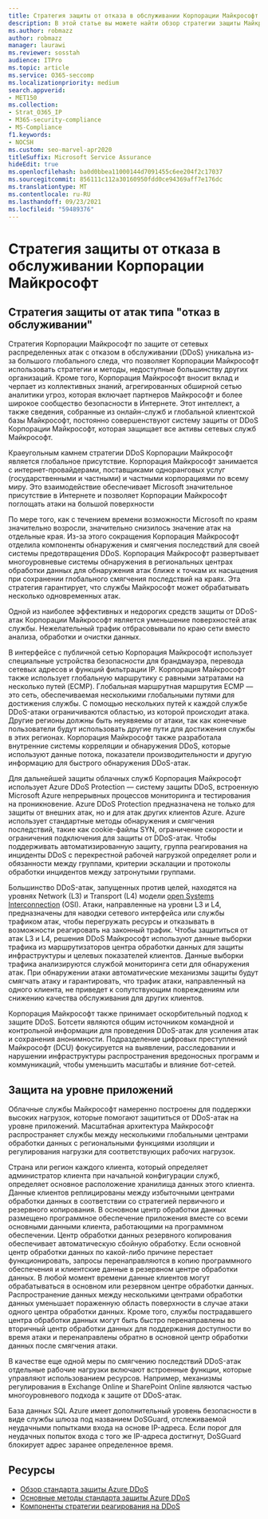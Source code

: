 ```yaml
---
title: Стратегия защиты от отказа в обслуживании Корпорации Майкрософт
description: В этой статье вы можете найти обзор стратегии защиты Майкрософт для атак с отказом в обслуживании (DoS).
ms.author: robmazz
author: robmazz
manager: laurawi
ms.reviewer: sosstah
audience: ITPro
ms.topic: article
ms.service: O365-seccomp
ms.localizationpriority: medium
search.appverid:
- MET150
ms.collection:
- Strat_O365_IP
- M365-security-compliance
- MS-Compliance
f1.keywords:
- NOCSH
ms.custom: seo-marvel-apr2020
titleSuffix: Microsoft Service Assurance
hideEdit: true
ms.openlocfilehash: ba0d0bbea11000144d7091455c6ee204f2c17037
ms.sourcegitcommit: 856111c112a30160950fdd0ce94369aff7e176dc
ms.translationtype: MT
ms.contentlocale: ru-RU
ms.lasthandoff: 09/23/2021
ms.locfileid: "59489376"
---
```

# <a name="microsoft-denial-of-service-defense-strategy"></a>Стратегия защиты от отказа в обслуживании Корпорации Майкрософт

## <a name="denial-of-service-defense-strategy"></a>Стратегия защиты от атак типа "отказ в обслуживании"

Стратегия Корпорации Майкрософт по защите от сетевых распределенных атак с отказом в обслуживании (DDoS) уникальна из-за большого глобального следа, что позволяет Корпорации Майкрософт использовать стратегии и методы, недоступные большинству других организаций. Кроме того, Корпорация Майкрософт вносит вклад и черпает из коллективных знаний, агрегированных обширной сетью аналитики угроз, которая включает партнеров Майкрософт и более широкое сообщество безопасности в Интернете. Этот интеллект, а также сведения, собранные из онлайн-служб и глобальной клиентской базы Майкрософт, постоянно совершенствуют систему защиты от DDoS Корпорации Майкрософт, которая защищает все активы сетевых служб Майкрософт.

Краеугольным камнем стратегии DDoS Корпорации Майкрософт является глобальное присутствие. Корпорация Майкрософт занимается с интернет-провайдерами, поставщиками одноранговых услуг (государственными и частными) и частными корпорациями по всему миру. Это взаимодействие обеспечивает Microsoft значительное присутствие в Интернете и позволяет Корпорации Майкрософт поглощать атаки на большой поверхности

По мере того, как с течением времени возможности Microsoft по краям значительно возросли, значительно снизилось значение атак на отдельные края. Из-за этого сокращения Корпорация Майкрософт отделила компоненты обнаружения и смягчения последствий для своей системы предотвращения DDoS. Корпорация Майкрософт развертывает многоуровневые системы обнаружения в региональных центрах обработки данных для обнаружения атак ближе к точкам их насыщения при сохранении глобального смягчения последствий на краях. Эта стратегия гарантирует, что службы Майкрософт может обрабатывать несколько одновременных атак.

Одной из наиболее эффективных и недорогих средств защиты от DDoS-атак Корпорации Майкрософт является уменьшение поверхностей атак службы. Нежелательный трафик отбрасовывали по краю сети вместо анализа, обработки и очистки данных.

В интерфейсе с публичной сетью Корпорация Майкрософт использует специальные устройства безопасности для брандмауэра, перевода сетевых адресов и функций фильтрации IP. Корпорация Майкрософт также использует глобальную маршрутику с равными затратами на несколько путей (ECMP). Глобальная маршрутная маршрутия ECMP — это сеть, обеспечиваемая несколькими глобальными путями для достижения службы. С помощью нескольких путей к каждой службе DDoS-атаки ограничиваются областью, из которой происходит атака. Другие регионы должны быть неуявяемы от атаки, так как конечные пользователи будут использовать другие пути для достижения службы в этих регионах. Корпорация Майкрософт также разработала внутренние системы корреляции и обнаружения DDoS, которые используют данные потока, показатели производительности и другую информацию для быстрого обнаружения DDoS-атак.

Для дальнейшей защиты облачных служб Корпорация Майкрософт использует Azure DDoS Protection — систему защиты DDoS, встроенную Microsoft Azure непрерывных процессов мониторинга и тестирования на проникновение. Azure DDoS Protection предназначена не только для защиты от внешних атак, но и для атак других клиентов Azure. Azure использует стандартные методы обнаружения и смягчения последствий, такие как cookie-файлы SYN, ограничение скорости и ограничения подключения для защиты от DDoS-атак. Чтобы поддерживать автоматизированную защиту, группа реагирования на инциденты DDoS с перекрестной рабочей нагрузкой определяет роли и обязанности между группами, критерии эскалации и протоколы обработки инцидентов между затронутыми группами.

Большинство DDoS-атак, запущенных против целей, находятся на уровнях Network (L3) и Transport (L4) модели [open Systems Interconnection](/windows-hardware/drivers/network/windows-network-architecture-and-the-osi-model) (OSI). Атаки, направленные на уровни L3 и L4, предназначены для наводки сетевого интерфейса или службы трафиком атак, чтобы перегружать ресурсы и отказывать в возможности реагировать на законный трафик. Чтобы защититься от атак L3 и L4, решения DDoS Майкрософт используют данные выборки трафика из маршрутизаторов центра обработки данных для защиты инфраструктуры и целевых показателей клиентов. Данные выборки трафика анализируются службой мониторинга сети для обнаружения атак. При обнаружении атаки автоматические механизмы защиты будут смягчать атаку и гарантировать, что трафик атаки, направленный на одного клиента, не приведет к сопутствующим повреждениям или снижению качества обслуживания для других клиентов.

Корпорация Майкрософт также принимает оскорбительный подход к защите DDoS. Ботсети являются общим источником командной и контрольной информации для проведения DDoS-атак для усиления атак и сохранения анонимности. Подразделение цифровых преступлений Майкрософт (DCU) фокусируется на выявлении, расследовании и нарушении инфраструктуры распространения вредоносных программ и коммуникаций, чтобы уменьшить масштабы и влияние бот-сетей.

## <a name="application-level-defenses"></a>Защита на уровне приложений

Облачные службы Майкрософт намеренно построены для поддержки высоких нагрузок, которые помогают защититься от DDoS-атак на уровне приложений. Масштабная архитектура Майкрософт распространяет службы между несколькими глобальными центрами обработки данных с региональными функциями изоляции и регулирования нагрузки для соответствующих рабочих нагрузок.

Страна или регион каждого клиента, который определяет администратор клиента при начальной конфигурации служб, определяет основное расположение хранилища данных этого клиента. Данные клиентов реплицированы между избыточными центрами обработки данных в соответствии со стратегией первичного и резервного копирования. В основном центр обработки данных размещено программное обеспечение приложения вместе со всеми основными данными клиента, работающими на программном обеспечении. Центр обработки данных резервного копирования обеспечивает автоматическую сбойную обработку. Если основной центр обработки данных по какой-либо причине перестает функционировать, запросы перенаправляются в копию программного обеспечения и клиентские данные в резервном центре обработки данных. В любой момент времени данные клиентов могут обрабатываться в основном или резервном центре обработки данных. Распространение данных между несколькими центрами обработки данных уменьшает пораженную область поверхности в случае атаки одного центра обработки данных. Кроме того, службы пострадавшего центра обработки данных могут быть быстро перенаправлены во вторичный центр обработки данных для поддержания доступности во время атаки и перенаправлены обратно в основной центр обработки данных после смягчения атаки.

В качестве еще одной меры по смягчению последствий DDoS-атак отдельные рабочие нагрузки включают встроенные функции, которые управляют использованием ресурсов. Например, механизмы регулирования в Exchange Online и SharePoint Online являются частью многоуровневого подхода к защите от DDoS-атак.

База данных SQL Azure имеет дополнительный уровень безопасности в виде службы шлюза под названием DoSGuard, отслеживаемой неудачными попытками входа на основе IP-адреса. Если порог для неудачных попыток входа с того же IP-адреса достигнут, DoSGuard блокирует адрес заранее определенное время.

## <a name="resources"></a>Ресурсы

- [Обзор стандарта защиты Azure DDoS](/azure/ddos-protection/ddos-protection-overview)
- [Основные методы стандарта защиты Azure DDoS](/azure/ddos-protection/fundamental-best-practices)
- [Компоненты стратегии реагирования на DDoS](/azure/ddos-protection/ddos-response-strategy)
